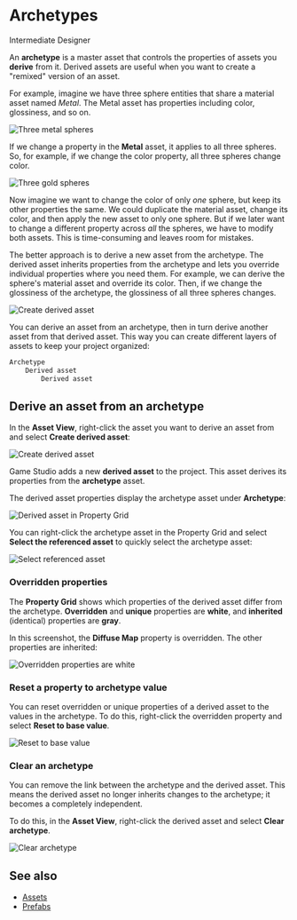 # Archetypes

<span class="label label-doc-level">Intermediate</span>
<span class="label label-doc-audience">Designer</span>

An **archetype** is a master asset that controls the properties of assets you **derive** from it. Derived assets are useful when you want to create a "remixed" version of an asset.

For example, imagine we have three sphere entities that share a material asset named *Metal*. The Metal asset has properties including color, glossiness, and so on.

![Three metal spheres](media/archetypes-three-spheres-metal.png)

If we change a property in the **Metal** asset, it applies to all three spheres. So, for example, if we change the color property, all three spheres change color.

![Three gold spheres](media/archetypes-three-spheres-gold.png)

Now imagine we want to change the color of only *one* sphere, but keep its other properties the same. We could duplicate the material asset, change its color, and then apply the new asset to only one sphere. But if we later want to change a different property across *all* the spheres, we have to modify both assets. This is time-consuming and leaves room for mistakes.

The better approach is to derive a new asset from the archetype. The derived asset inherits properties from the archetype and lets you override individual properties where you need them. For example, we can derive the sphere's material asset and override its color. Then, if we change the glossiness of the archetype, the glossiness of all three spheres changes.

![Create derived asset](media/archetypes-three-spheres.png)

You can derive an asset from an archetype, then in turn derive another asset from that derived asset. This way you can create different layers of assets to keep your project organized:

```cs
Archetype
    Derived asset
        Derived asset
```

## Derive an asset from an archetype

In the **Asset View**, right-click the asset you want to derive an asset from and select **Create derived asset**:

![Create derived asset](media/archetypes-create-derived-asset.png)

Game Studio adds a new **derived asset** to the project. This asset derives its properties from the **archetype** asset.

The derived asset properties display the archetype asset under **Archetype**:

![Derived asset in Property Grid](media/archetypes-archetype-in-property-grid.png)

You can right-click the archetype asset in the Property Grid and select **Select the referenced asset** to quickly select the archetype asset:

![Select referenced asset](media/archetypes-select-the-referenced-asset.png)

### Overridden properties

The **Property Grid** shows which properties of the derived asset differ from the archetype. **Overridden** and **unique** properties are **white**, and **inherited** (identical) properties are **gray**.

In this screenshot, the **Diffuse Map** property is overridden. The other properties are inherited:

![Overridden properties are white](media/archetypes-overriden-properties-appear-white.png)

### Reset a property to archetype value

You can reset overridden or unique properties of a derived asset to the values in the archetype. To do this, right-click the overridden property and select **Reset to base value**.

![Reset to base value](media/archetypes-reset-property-to-base-value.png)

### Clear an archetype

You can remove the link between the archetype and the derived asset. This means the derived asset no longer inherits changes to the archetype; it becomes a completely independent.

To do this, in the **Asset View**, right-click the derived asset and select **Clear archetype**.

![Clear archetype](media/archetypes-clear-archetypes.png)

## See also

* [Assets](../game-studio/assets.md)
* [Prefabs](prefabs.md)